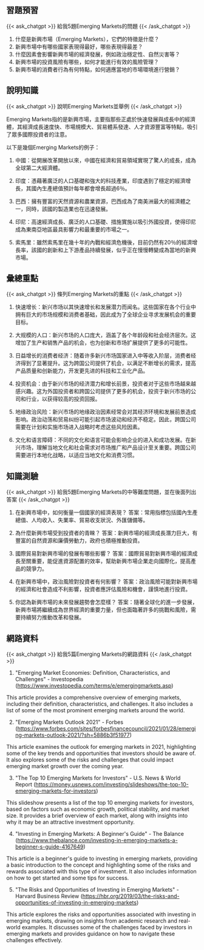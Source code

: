 ## 習題預習
{{< ask_chatgpt >}}
給我5題Emerging Markets的問題
{{< /ask_chatgpt >}}



1. 什麼是新興市場（Emerging Markets），它們的特徵是什麼？ 
2. 新興市場中有哪些國家表現得最好，哪些表現得最差？ 
3. 什麼因素會影響新興市場的經濟發展，例如政治穩定性、自然災害等？ 
4. 新興市場的投資風險有哪些，如何才能進行有效的風險管理？ 
5. 新興市場的消費者行為有何特點，如何適應當地的市場環境進行營銷？   

## 說明知識
{{< ask_chatgpt >}}
說明Emerging Markets並舉例
{{< /ask_chatgpt >}}



Emerging Markets指的是新興市場，主要指那些正處於快速發展與成長中的經濟體，其經濟成長速度快、市場規模大、貿易體系發達、人才資源豐富等特點，吸引了眾多國際投資者的注意。

以下是幾個Emerging Markets的例子：

1. 中國：從開展改革開放以來，中國在經濟和貿易領域實現了驚人的成長，成為全球第二大經濟體。

2. 印度：憑藉著廣泛的人口基礎和強大的科技產業，印度遇到了穩定的經濟增長，其國內生產總值預計每年都會增長超過6％。

3. 巴西：擁有豐富的天然資源和農業資源，巴西成為了南美洲最大的經濟體之一，同時，該國的製造業也在迅速發展。

4. 印尼：高速經濟成長、廣泛的人口基礎、措施實施以吸引外國投資，使得印尼成為東南亞地區最具影響力和最重要的市場之一。

5. 索馬里：雖然索馬里在幾十年的內戰和經濟危機後，目前仍然有20％的經濟增長率，該國的創新和上下游產品持續發展，似乎正在慢慢轉變成為當地的新興市場。   

## 彙總重點
{{< ask_chatgpt >}}
條列Emerging Markets的重點
{{< /ask_chatgpt >}}



1. 快速增长：新兴市场以其快速增长和发展潜力而闻名。这些国家在各个行业中拥有巨大的市场规模和消费者基础，因此成为了全球企业寻求发展机会的重要目标。

2. 大规模的人口：新兴市场的人口庞大，涵盖了各个年龄段和社会经济层次。这增加了生产和销售产品的机会，也为创新和市场扩展提供了更多的可能性。

3. 日益增长的消费者经济：随着许多新兴市场国家进入中等收入阶层，消费者经济得到了显著提升。这为跨国公司提供了机会，以满足不断增长的需求，提高产品质量和创新能力，开发更先进的科技和工业化产品。

4. 投资机会：由于新兴市场的经济潜力和增长前景，投资者对于这些市场越来越感兴趣。这为外国投资者和跨国公司提供了更多的机会，投资于新兴市场的公司和行业，以获得较高的投资回报。

5. 地缘政治风险：新兴市场的地缘政治因素经常会对其经济环境和发展前景造成影响。政治动荡和贸易纠纷可能引起市场波动和经济不稳定。因此，跨国公司需要在计划和实施市场进入战略时考虑这些风险因素。

6. 文化和语言障碍：不同的文化和语言可能会影响企业的进入和成功发展。在新兴市场，理解当地文化和社会需求对市场推广和产品设计至关重要。跨国公司需要进行本地化战略，以适应当地文化和消费习惯。   

## 知識測驗
{{< ask_chatgpt >}}
給我5題Emerging Markets的中等難度問題，並在後面列出答案
{{< /ask_chatgpt >}}



1. 在新興市場中，如何衡量一個國家的經濟表現？
答案：常用指標包括國內生產總值、人均收入、失業率、貿易收支狀況、外匯儲備等。

2. 為什麼新興市場受到投資者的青睞？
答案：新興市場的經濟成長潛力巨大，有豐富的自然資源和廉價勞動力，政府也積極推動投資。

3. 國際貿易對新興市場的發展有哪些影響？
答案：國際貿易對新興市場的經濟成長至關重要，能促進資源配置的效率，幫助新興市場企業走向國際化，提高產品的競爭力。

4. 在新興市場中，政治風險對投資者有何影響？
答案：政治風險可能對新興市場的經濟和社會造成不利影響，投資者應評估風險和機會，謹慎地進行投資。

5. 你認為新興市場的未來發展趨勢會怎麼樣？
答案：隨著全球化的進一步發展，新興市場將繼續成為世界經濟的重要力量，但也面臨著許多的挑戰和風險，需要持續努力推動改革和發展。   

## 網路資料
{{< ask_chatgpt >}}
給我5篇Emerging Markets的網路資料
{{< /ask_chatgpt >}}



1. "Emerging Market Economies: Definition, Characteristics, and Challenges" - Investopedia (https://www.investopedia.com/terms/e/emergingmarkets.asp)

This article provides a comprehensive overview of emerging markets, including their definition, characteristics, and challenges. It also includes a list of some of the most prominent emerging markets around the world.

2. "Emerging Markets Outlook 2021" - Forbes (https://www.forbes.com/sites/forbesfinancecouncil/2021/01/28/emerging-markets-outlook-2021/?sh=5886b3f51977)

This article examines the outlook for emerging markets in 2021, highlighting some of the key trends and opportunities that investors should be aware of. It also explores some of the risks and challenges that could impact emerging market growth over the coming year.

3. "The Top 10 Emerging Markets for Investors" - U.S. News & World Report (https://money.usnews.com/investing/slideshows/the-top-10-emerging-markets-for-investors)

This slideshow presents a list of the top 10 emerging markets for investors, based on factors such as economic growth, political stability, and market size. It provides a brief overview of each market, along with insights into why it may be an attractive investment opportunity.

4. "Investing in Emerging Markets: A Beginner's Guide" - The Balance (https://www.thebalance.com/investing-in-emerging-markets-a-beginner-s-guide-4167649)

This article is a beginner's guide to investing in emerging markets, providing a basic introduction to the concept and highlighting some of the risks and rewards associated with this type of investment. It also includes information on how to get started and some tips for success.

5. "The Risks and Opportunities of Investing in Emerging Markets" - Harvard Business Review (https://hbr.org/2019/03/the-risks-and-opportunities-of-investing-in-emerging-markets)

This article explores the risks and opportunities associated with investing in emerging markets, drawing on insights from academic research and real-world examples. It discusses some of the challenges faced by investors in emerging markets and provides guidance on how to navigate these challenges effectively.   

